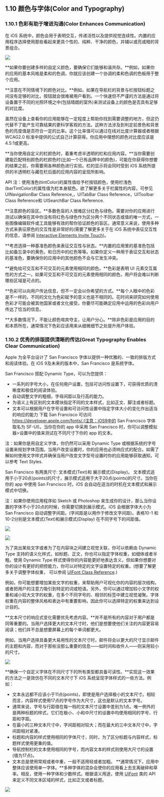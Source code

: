 ## 1.10 颜色与字体(Color and Typography)
### 1.10.1 色彩有助于增进沟通(Color Enhances Communication)
在 iOS 系统中，颜色会用于表明交互，传递活性以及提供视觉连续性。内置的应用程序选择使用那些看起来更具个性的、纯粹、干净的颜色，并辅以或亮或暗的背景组合。

![](images/9.jpg)

**如果你要创建多样的自定义颜色，要确保它们能够和谐共存。**例如，如果你的应用的基本风格是柔和的色调，你就应该创建一个协调的柔和色调的色板用于整个应用。

**注意在不同情境下的颜色对比。**例如，如果在导航栏的背景与栏按钮标题之间没有足够的对比，按钮就会很难被用户看到。一个快速但不严谨的方法是通过将设备置于不同的光照环境之中(包括晴朗的室外)来测试设备上的颜色是否具有足够的对比度。

虽然在设备上查看你的应用能够在一定程度上帮助你找到需要调整的地方，但这仍代替不了能产生可靠结果的更科学客观的方法。这种方法涉及到判定前景色和背景色的亮度值是否符合一定的比率。这个比率值可以通过在线对比度计算器或者根据 WCAG2.0 标准中提供的公式自己计算获得。你应用中理想的颜色对比度应该是4.5:1或更高。

**当你使用自定义的栏颜色时，着重考虑半透明的栏和应用内容。**当你需要创建能匹配特别颜色的栏颜色时(比如一个已有品牌中的颜色)，可能在你获得你想要的结果之前，你需要用各种颜色进行实验。栏的显示将会同时受到 iOS 系统所提供的半透明栏与藏在栏后面的应用内容的呈现所影响。

API 注：使用浅色(tintColor)的属性值给予栏按钮颜色，使用栏浅色(barTintColor)的属性值为栏本身赋色。欲了解更多关于栏属性的内容，可参见 UINavigationBar Class Reference,，UITabBar Class Reference，UIToolbar Class Reference和 UISearchBar Class Reference.

**注意颜色的盲区。**多数色盲的人很难区分红色与绿色。需要对你的应用进行测试以确保在其中你没有将红色与绿色作为区分两个不同状态或值的唯一方式，一些图像编辑软件或工具能够有效的帮你验证颜色的盲区。通常意义来说，使用多种方式来表征原色的交互性是非常好的(需要了解更多关于在 iOS 系统中表征交互性的信息，请参阅 [Interactive Elements Invite Touch)](https://developer.apple.com/library/ios/documentation/UserExperience/Conceptual/MobileHIG/InteractivityInput.html#//apple_ref/doc/uid/TP40006556-CH55-SW4)。

**考虑选择一种基准色颜色来表征交互性与状态。**内置的应用里的基准色包括比如备忘录中的黄色，和日历中的红色等等。如果你定义一种用于表征交互和状态的基准色，要确保你的应用中的其他颜色不会与它发生冲突。

**避免给可交互和不可交互的元素使用相同的颜色。**色彩是表明 UI 元素交互属性的方式之一。如果可交互和不可交互的元素使用相同的颜色，用户将会难以判断哪些区域是可点的。

**色彩可以向用户传达信息，但不一定会以你希望的方式。**每个人眼中的色彩是不一样的，不同的文化为色彩赋予的意义也是不相同的。花时间来研究如何使用色彩才可能会被其他国家或者文化接受。你要尽可能确定应用中运用的色彩向用户传达了恰当的信息。

**大多数情况下，不能让颜色喧宾夺主，让用户分心。**除非色彩是应用的目的和本质所在，通常情况下色彩应该用来从细微细节之处提升用户体验。

### 1.10.2 优秀的排版提供清晰的传达(Great Typography Enables Clear Communication)
Apple 为全平台设计了 San Francisco 字体以提供一种优雅的、一致的排版方式和阅读体验。在 iOS 9及未来的版本中，San Francisco 是系统字体。

San Francisco 搭配 Dynamic Type，可以为您提供：

- 一系列的字号大小，在任何用户设置，包括可访问性设置下，可获得优质的清晰度和极佳的阅读体验。
- 自动调整文字的粗细，字母间距以及行高的能力。
- 为语义上有区别的文本模块指定不同的文本样式，比如正文、脚注或者标题。
- 文本可以根据用户在字号设置和可访问性设置中指定字体大小的变化作出适当的响应的能力
下载 San Francisco 可访问 https://developer.apple.com/fonts/.(注意：iOS9中的 San Francisco 字体取名为 SF-UI)。当你在你的 app 中采用 San Francisco 时，你可以调整模拟器>设置中的值来测试在不同尺寸下你的 app 的文本。

注：如果你是用自定义字体，你仍然可以采用 Dynamic Type 或根据系统的字号设置来规划字体范围。当用户改变设置时，你的应用也必须响应式的配合。如需了解如何使用文字样式并确保当用户改变文字型号设置时你的应用能够获取通知，可以参考 Text Styles.

San Francisco 有两类尺寸: 文本模式(Text)和 展示模式(Display)。 文本模式适用于小于20点(points)的尺寸，展示模式适用于大于20点(points)的尺寸。当你在你的 app 中使用 San Francisco 时，iOS 会自动在适当的时机在文本模式和展示模式中切换。

注：如果你使用应用程序如 Sketch 或 Photoshop 来生成你的设计，那么当你设置的字体不小于20点的时候，你需要切换到展示模式。iOS 会根据字体大小为 San Francisco 自动调整字间距。(字间距是以用作于修改文字间距)。表格10-1 和 10-2分别是文本模式(Text)和展示模式(Display) 在不同字号下的间距值。

![](images/10.jpg)

![](images/11.jpg)

为了突出某些文字或者为了在内容块之间建立视觉关联，你可以依赖由 Dynamic Type 支持的语义化样式，如标题、正文，你也可以指定字体权重，如细体或者半粗。使用 Dynamic Type 样式使得你的内容能更好地表达含义，但如果你想要对你的设计有更好的把控能力，你可以对特定的文字设置特定的权重。(想要了解更多关于调整字体权重， 可以参阅 [UIFont Class Reference](https://developer.apple.com/library/ios/documentation/UIKit/Reference/UIFont_Class/index.html#//apple_ref/doc/uid/TP40006891).)

例如，你可能想要增加某些文字的权重，来帮助用户可视化你的内容的层次结构，或者把用户的注意力吸引到特定的词或短语。另外，你可以通过增加较小文字的权重和减小较大文字的权重，在多个不同字号的、相邻的标签中建立视觉凝聚。字体权重在内容的整体风格和表达中有重要影响，因此你可以选择特定的权重来达到设计目的。

**文本尺寸的响应式变化需要优先考虑内容。**并不是所有的内容对于用户都是同等重要的。当用户选择更大的文本尺寸时，他们是想要使他们关注的内容更容易阅读；他们并不总是想要屏幕上的每个单词都更大。

例如，当用户选择具备更大易用性的文本尺寸时，邮件将会以更大的尺寸显示邮件的主题和内容，而对于那些没那么重要的信息——如时间和收件人——则采用较小的尺寸。

![](images/37.png)

**确保一个自定义字体在不同尺寸下的所有类型都具备可读性。**实现这一效果的方法之一是效仿在不同的文本尺寸下 iOS 系统呈现字体样式的一些方法。例如：

- 文本永远都不应该小于11点(points)，即使是用户选择极小的文本尺寸。相较而言，内容样式使用17点的字号作为大尺寸，这也是默认的文本字号。
- 通常来说，字号与行距值在每一档的文本尺寸设置中差别为1点。唯一例外的是两种标题的样式，它们在极小、小和中尺寸的设置中均使用相同的字号、行距和字距。
- 在最小的三种文本尺寸中，字间距相对较大；而在最大的三中文本尺寸中，字间距相对紧凑。
- 标题和内容的样式使用相同的字体尺寸，同时，为了区分标题与内容样式，标题样式使用更重的值。
- 导航控制栏的文本使用相同的字号，而内容文本的样式则使用大尺寸的设置(值为17点)。
- 文本总是使用常规或者中重，一般不适用轻或者加粗。
**通常情况下，应用中整体应该使用单一字体。**多种字体的混杂会使你的应用看上去支离破碎和草率。相反，使用一种字体和少数样式。根据语义用途，使用 [UIFont](https://developer.apple.com/library/prerelease/ios/documentation/UIKit/Reference/UIFont_Class/Reference/Reference.html#//apple_ref/occ/cl/UIFont) 类的 API 来定义不同文本区域的样式，比如正文或者标题。

![](images/38.png)